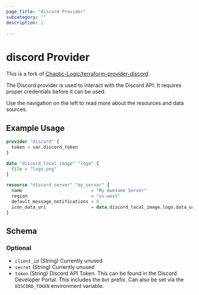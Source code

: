 ```yaml
---
page_title: "discord Provider"
subcategory: ""
description: |-
  
---
```


# discord Provider

This is a fork of [Chaotic-Logic/terraform-provider-discord](https://github.com/Chaotic-Logic/terraform-provider-discord).

The Discord provider is used to interact with the Discord API. It requires proper credentials before it can be used.

Use the navigation on the left to read more about the resources and data sources.

## Example Usage

```terraform
provider "discord" {
  token = var.discord_token
}

data "discord_local_image" "logo" {
  file = "logo.png"
}

resource "discord_server" "my_server" {
  name                          = "My Awesome Server"
  region                        = "us-west"
  default_message_notifications = 0
  icon_data_uri                 = data.discord_local_image.logo.data_uri
}
```

<!-- schema generated by tfplugindocs -->
## Schema

### Optional

- `client_id` (String) Currently unused
- `secret` (String) Currently unused
- `token` (String) Discord API Token. This can be found in the Discord Developer Portal. This includes the `Bot` prefix. Can also be set via the `DISCORD_TOKEN` environment variable.